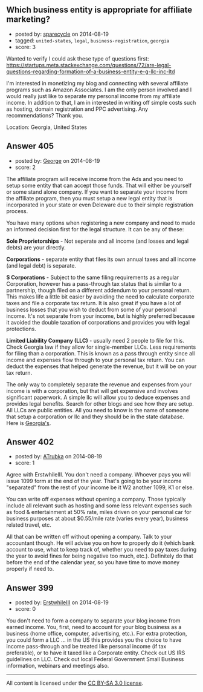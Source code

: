 ## Which business entity is appropriate for affiliate marketing?

- posted by: [sparecycle](https://stackexchange.com/users/297156/sparecycle) on 2014-08-19
- tagged: `united-states`, `legal`, `business-registration`, `georgia`
- score: 3

Wanted to verify I could ask these type of questions first: https://startups.meta.stackexchange.com/questions/72/are-legal-questions-regarding-formation-of-a-business-entity-e-g-llc-inc-ltd

I'm interested in monetizing my blog and connecting with several affiliate programs such as Amazon Associates. I am the only person involved and I would really just like to separate my personal income from my affiliate income. In addition to that, I am in interested in writing off simple costs such as hosting, domain registration and PPC advertising. Any recommendations? Thank you.

Location: Georgia, United States


## Answer 405

- posted by: [George](https://stackexchange.com/users/3516499/george) on 2014-08-19
- score: 2

The affiliate program will receive income from the Ads and you need to setup some entity that can accept those funds.  That will either be yourself or some stand alone company.  If you want to separate your income from the affiliate program, then you must setup a new legal entity that is incorporated in your state or even Deleware due to their simple registration process.

You have many options when registering a new company and need to made an informed decision first for the legal structure.  It can be any of these:

**Sole Proprietorships** - Not seperate and all income (and losses and legal debts) are your directly.

**Corporations** - separate entity that files its own annual taxes and all income (and legal debt) is separate.

**S Corporations** - Subject to the same filing requirements as a regular Corporation, however has a pass-through tax status that is similar to a partnership, though filed on a different addendum to your personal return. This makes life a little bit easier by avoiding the need to calculate corporate taxes and file a corporate tax return. It is also great if you have a lot of business losses that you wish to deduct from some of your personal income.  It's not separate from your income, but is highly preferred because it avoided the double taxation of corporations and provides you with legal protections.

**Limited Liability Company (LLC)** - usually need 2 people to file for this.  Check Georgia law if they allow for single-member LLCs.  Less requirements for filing than a corporation.  This is known as a pass through entity since all income and expenses flow through to your personal tax return.  You can deduct the expenses that helped generate the revenue, but it will be on your tax return.

The only way to completely separate the revenue and expenses from your income is with a corporation, but that will get expensive and involves significant paperwork.  A simple llc will allow you to deduce expenses and provides legal benefits.  Search for other blogs and see how they are setup.  All LLCs are public entities.  All you need to know is the name of someone that setup a corporation or llc and they should be in the state database.  Here is [Georgia's](https://cgov.sos.state.ga.us/Account.aspx/LogOn?ReturnUrl=%2f).


## Answer 402

- posted by: [ATrubka](https://stackexchange.com/users/1052629/atrubka) on 2014-08-19
- score: 1

Agree with ErstwhileIII. You don't need a company. Whoever pays you will issue 1099 form at the end of the year. That's going to be your income "separated" from the rest of your income be it W2 another 1099, K1 or else.

You can write off expenses without opening a company. Those typically include all relevant such as hosting and some less relevant expenses such as food & entertainment at 50% rate, miles driven on your personal car for business purposes at about $0.55/mile rate (varies every year), business related travel, etc.

All that can be written off without opening a company. Talk to your accountant though. He will advise you on how to properly do it (which bank account to use, what to keep track of, whether you need to pay taxes during the year to avoid fines for being negative too much, etc.). Definitely do that before the end of the calendar year, so you have time to move money properly if need to.


## Answer 399

- posted by: [ErstwhileIII](https://stackexchange.com/users/2320529/erstwhileiii) on 2014-08-19
- score: 0

You don't need to form a company to separate your blog income from earned income. You, first, need to account for your blog business as a business (home office, computer, advertising, etc.). For extra protection, you could form a LLC ... in the US this provides you the choice to have income pass-through and be treated like personal income (if tax preferable), or to have it taxed like a Corporate entity.  Check out US IRS guidelines on LLC. Check out local Federal Government Small Business information, webinars and meetings also.



---

All content is licensed under the [CC BY-SA 3.0 license](https://creativecommons.org/licenses/by-sa/3.0/).
